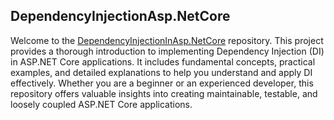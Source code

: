 ## DependencyInjectionAsp.NetCore

Welcome to the [DependencyInjectionInAsp.NetCore](https://github.com/minthukha-coding/DependencyInjectionInAsp.NetCore) repository. This project provides a thorough introduction to implementing Dependency Injection (DI) in ASP.NET Core applications. It includes fundamental concepts, practical examples, and detailed explanations to help you understand and apply DI effectively. Whether you are a beginner or an experienced developer, this repository offers valuable insights into creating maintainable, testable, and loosely coupled ASP.NET Core applications.
